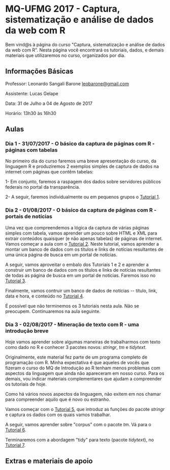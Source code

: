 # MQ-UFMG 2017 - Captura, sistematização e análise de dados da web com R

Bem vind@s à página do curso "Captura, sistematização e análise de dados da web com R". Nesta página você encontrará os tutoriais, dados, e demais materiais que utilizaremos no curso, organizados por dia.

## Informações Básicas

Professor: Leonardo Sangali Barone [leobarone@gmail.com](leobarone@gmail.com)

Assistente: Lucas Gelape

Data: 31 de Julho a 04 de Agosto de 2017

Horário: 13h30 às 16h30

## Aulas

### Dia 1 - 31/07/2017 - O básico da captura de páginas com R - páginas com tabelas

No primeiro dia do curso faremos uma breve apresentação do curso, da linguagem R e produziremos 2 exemplos simples de captura de dados na internet com páginas que contêm tabelas:

1- Em conjunto, faremos a raspagem dos dados sobre servidores públicos federais no portal da transparência.

2- A  seguir, faremos individualmente ou em pequenos grupos o [Tutorial 1](https://github.com/leobarone/mq_ufmg_17/blob/master/mq_ufmg_2017_tutorial1.Rmd).

### Dia 2 - 01/08/2017 - O básico da captura de páginas com R - portais de notícias

Uma vez que compreendemos a lógica da captura de várias páginas simples com tabela, vamos aprender um pouco sobre HTML e XML para extrair conteúdos quaisquer (e não apenas tabelas) de páginas de internet. 
Vamos começar a aula com o [Tutorial 2](https://github.com/leobarone/mq_ufmg_17/blob/master/mq_ufmg_2017_tutorial2.Rmd). Neste tutorial, vamos aprender a montar um banco de dados com os títulos e links de notícias resultantes de uma única página de busca em um portal de notícias.

A seguir, vamos aproveitar o embalo dos Tutoriais 1 e 2 e aprender a construir um banco de dados com os títulos e links de notícias resultantes de todas as página de busca em um portal de notícias. Faremos isso no [Tutorial 3](https://github.com/leobarone/mq_ufmg_17/blob/master/mq_ufmg_2017_tutorial3.Rmd).

Finalmente, vamos contruir um banco de dados de notícias -- título, link, data e hora, e conteúdo no [Tutorial 4](https://github.com/leobarone/mq_ufmg_17/blob/master/mq_ufmg_2017_tutorial4.Rmd).

É possível que não terminemos os 3 tutoriais nesta aula. Não se preocupem. Continuaremos na aula seguinte.

### Dia 3 - 02/08/2017 - Mineração de texto com R - uma introdução breve

Hoje vamos aprender sobre algumas maneiras de trabalharmos com texto como dado no R e conhecer 3 pacotes novos: _stringr_, _tm_ e _tidytext_.

Originalmente, este material fez parte de um programa completo de programação com R. Minha expectativa é que aqueles de vocês que fizeram o curso do MQ de Introdução ao R tenham menos problemas com aspectos da linguagem que ainda não apareceram em nosso curso. Para os demais, vou indicar materiais complementares que ajudam a compreender os tutoriais de hoje.

Como há vários novos aspectos da linguagem, não exitem em nos chamar para compreender aquilo que é novo ou estranho.

Vamos começar com o [Tutorial 5](https://github.com/leobarone/mq_ufmg_17/blob/master/mq_ufmg_2017_tutorial5.Rmd), que introduz as funções do pacote _stringr_ e captura os dados com os quais vamos trabalhar.

A seguir, vamos aprender sobre "corpus" com o pacote _tm_. Vá para o [Tutorial 6](https://github.com/leobarone/mq_ufmg_17/blob/master/mq_ufmg_2017_tutorial6.Rmd).

Terminaremos com a abordagem "tidy" para texto (pacote _tidytext_), no [Tutorial 7](https://github.com/leobarone/mq_ufmg_17/blob/master/mq_ufmg_2017_tutorial7.Rmd).

## Extras e materiais de apoio
